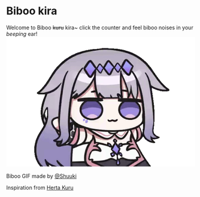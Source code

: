 # Biboo kira

Welcome to Biboo ~~kuru~~ kira~ click the counter and feel biboo noises in your *beeping* ear!
![biboo spinnin](./assets/images/biboo2.gif)

Biboo GIF made by [@Shuuki](https://twitter.com/uki_shu)

Inspiration from [Herta Kuru](https://duiqt.github.io/herta_kuru/)
